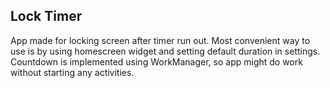 ## Lock Timer
App made for locking screen after timer run out. Most convenient way to use is by using homescreen widget and setting default duration in settings. 
Countdown is implemented using WorkManager, so app might do work without starting any activities. 